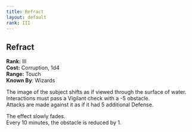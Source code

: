 ```yaml
---
title: Refract
layout: default
rank: III
---
```


## Refract

**Rank:** III  
**Cost:** Corruption, 1d4  
**Range:** Touch  
**Known By**: Wizards

The image of the subject shifts as if viewed through the surface of water.  
Interactions must pass a Vigilant check with a -5 obstacle.  
Attacks are made against it as if it had 5 additional Defense.

The effect slowly fades.  
Every 10 minutes, the obstacle is reduced by 1.
